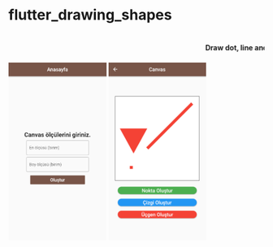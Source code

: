 # flutter_drawing_shapes
 <marquee><h4>Draw dot, line and triangle on desired canvas. (CustomPaint)</h4></marquee>
 <img src="https://raw.githubusercontent.com/CaferPoyrazoglu/flutter_drawing_shapes/main/1.png" height="350">
 <img src="https://raw.githubusercontent.com/CaferPoyrazoglu/flutter_drawing_shapes/main/2.png" height="350">
 
